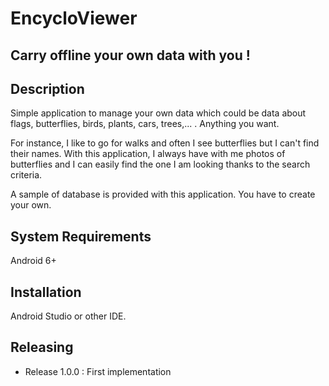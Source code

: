 # EncycloViewer

## Carry offline your own data with you !

## Description

Simple application to manage your own data which could be data about flags, butterflies, birds, plants, cars, trees,... . Anything you want.

For instance, I like to go for walks and often I see butterflies but I can't find their names. With this application, I always have with me photos of butterflies and I can easily find the one I am looking thanks to the search criteria.

A sample of database is provided with this application. You have to create your own.

## System Requirements

Android 6+

## Installation

Android Studio or other IDE.

## Releasing

- Release 1.0.0 : First implementation
